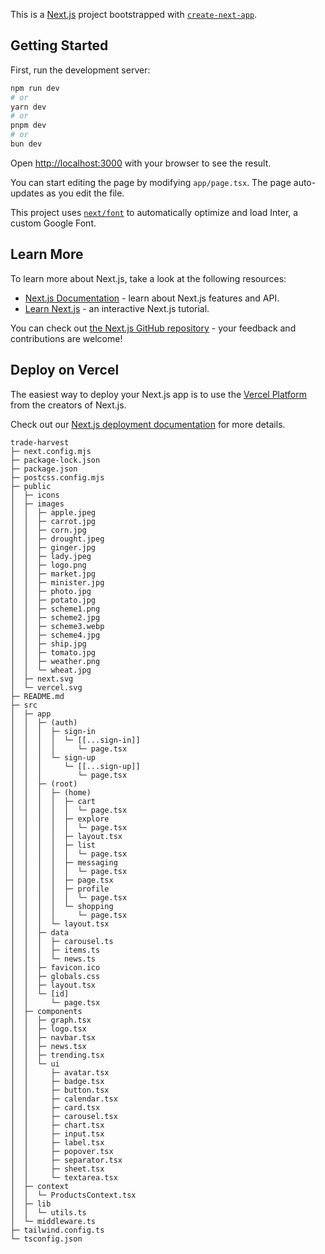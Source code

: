 This is a [Next.js](https://nextjs.org/) project bootstrapped with [`create-next-app`](https://github.com/vercel/next.js/tree/canary/packages/create-next-app).

## Getting Started

First, run the development server:

```bash
npm run dev
# or
yarn dev
# or
pnpm dev
# or
bun dev
```

Open [http://localhost:3000](http://localhost:3000) with your browser to see the result.

You can start editing the page by modifying `app/page.tsx`. The page auto-updates as you edit the file.

This project uses [`next/font`](https://nextjs.org/docs/basic-features/font-optimization) to automatically optimize and load Inter, a custom Google Font.

## Learn More

To learn more about Next.js, take a look at the following resources:

- [Next.js Documentation](https://nextjs.org/docs) - learn about Next.js features and API.
- [Learn Next.js](https://nextjs.org/learn) - an interactive Next.js tutorial.

You can check out [the Next.js GitHub repository](https://github.com/vercel/next.js/) - your feedback and contributions are welcome!

## Deploy on Vercel

The easiest way to deploy your Next.js app is to use the [Vercel Platform](https://vercel.com/new?utm_medium=default-template&filter=next.js&utm_source=create-next-app&utm_campaign=create-next-app-readme) from the creators of Next.js.

Check out our [Next.js deployment documentation](https://nextjs.org/docs/deployment) for more details.

```
trade-harvest
├─ next.config.mjs
├─ package-lock.json
├─ package.json
├─ postcss.config.mjs
├─ public
│  ├─ icons
│  ├─ images
│  │  ├─ apple.jpeg
│  │  ├─ carrot.jpg
│  │  ├─ corn.jpg
│  │  ├─ drought.jpeg
│  │  ├─ ginger.jpg
│  │  ├─ lady.jpeg
│  │  ├─ logo.png
│  │  ├─ market.jpg
│  │  ├─ minister.jpg
│  │  ├─ photo.jpg
│  │  ├─ potato.jpg
│  │  ├─ scheme1.png
│  │  ├─ scheme2.jpg
│  │  ├─ scheme3.webp
│  │  ├─ scheme4.jpg
│  │  ├─ ship.jpg
│  │  ├─ tomato.jpg
│  │  ├─ weather.png
│  │  └─ wheat.jpg
│  ├─ next.svg
│  └─ vercel.svg
├─ README.md
├─ src
│  ├─ app
│  │  ├─ (auth)
│  │  │  ├─ sign-in
│  │  │  │  └─ [[...sign-in]]
│  │  │  │     └─ page.tsx
│  │  │  └─ sign-up
│  │  │     └─ [[...sign-up]]
│  │  │        └─ page.tsx
│  │  ├─ (root)
│  │  │  ├─ (home)
│  │  │  │  ├─ cart
│  │  │  │  │  └─ page.tsx
│  │  │  │  ├─ explore
│  │  │  │  │  └─ page.tsx
│  │  │  │  ├─ layout.tsx
│  │  │  │  ├─ list
│  │  │  │  │  └─ page.tsx
│  │  │  │  ├─ messaging
│  │  │  │  │  └─ page.tsx
│  │  │  │  ├─ page.tsx
│  │  │  │  ├─ profile
│  │  │  │  │  └─ page.tsx
│  │  │  │  └─ shopping
│  │  │  │     └─ page.tsx
│  │  │  └─ layout.tsx
│  │  ├─ data
│  │  │  ├─ carousel.ts
│  │  │  ├─ items.ts
│  │  │  └─ news.ts
│  │  ├─ favicon.ico
│  │  ├─ globals.css
│  │  ├─ layout.tsx
│  │  └─ [id]
│  │     └─ page.tsx
│  ├─ components
│  │  ├─ graph.tsx
│  │  ├─ logo.tsx
│  │  ├─ navbar.tsx
│  │  ├─ news.tsx
│  │  ├─ trending.tsx
│  │  └─ ui
│  │     ├─ avatar.tsx
│  │     ├─ badge.tsx
│  │     ├─ button.tsx
│  │     ├─ calendar.tsx
│  │     ├─ card.tsx
│  │     ├─ carousel.tsx
│  │     ├─ chart.tsx
│  │     ├─ input.tsx
│  │     ├─ label.tsx
│  │     ├─ popover.tsx
│  │     ├─ separator.tsx
│  │     ├─ sheet.tsx
│  │     └─ textarea.tsx
│  ├─ context
│  │  └─ ProductsContext.tsx
│  ├─ lib
│  │  └─ utils.ts
│  └─ middleware.ts
├─ tailwind.config.ts
└─ tsconfig.json

```
